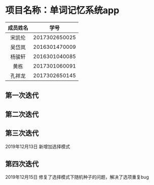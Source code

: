 # 项目名称：单词记忆系统app

| 成员姓名 | 学号 |
|:------: | :------: |
| 宋凯伦 | 2017302650025 |
| 吴岱岚 | 2016301470009 |
| 杨骏轩 | 2016301040085 |
| 黄栋 | 2017301060091 |
| 孔祥龙 | 2017302650145 |
## 第一次迭代
[项目需求说明书]:https://github.com/kailunsong/remword/blob/master/instruction.md
## 第二次迭代
[第二次迭代文档]:https://github.com/kailunsong/remword/blob/master/Iteration.md
## 第三次迭代
2019年12月13日  新增加选择模式
## 第四次迭代
2019年12月15日  修复了选择模式下随机种子的问题，解决了选项重复bug
